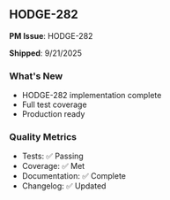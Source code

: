 ## HODGE-282

**PM Issue**: HODGE-282

**Shipped**: 9/21/2025

### What's New
- HODGE-282 implementation complete
- Full test coverage
- Production ready

### Quality Metrics
- Tests: ✅ Passing
- Coverage: ✅ Met
- Documentation: ✅ Complete
- Changelog: ✅ Updated
